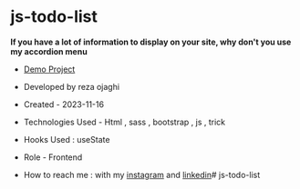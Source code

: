 # js-todo-list
**If you have a lot of information to display on your site, why don't you use my accordion menu**



- [Demo Project](https://reza-ojaghi-dro.github.io/js-todo-list/)
 
- Developed by reza ojaghi

- Created - 2023-11-16

- Technologies Used - Html , sass , bootstrap , js , trick 

- Hooks Used : useState 

- Role - Frontend

- How to reach me : with my [instagram](https://www.instagram.com/reza-ojaghi-dro) and [linkedin](https://www.linkedin.com/in/reza-ojaghi-428748280/)# js-todo-list
